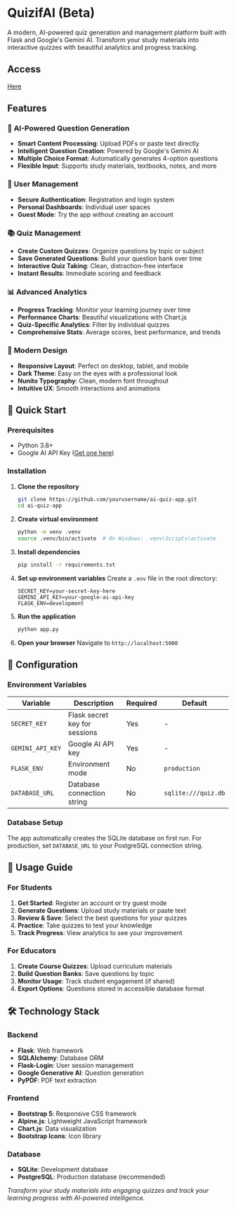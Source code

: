 # QuizifAI (Beta)

A modern, AI-powered quiz generation and management platform built with Flask and Google's Gemini AI. Transform your study materials into interactive quizzes with beautiful analytics and progress tracking.

## Access
[Here](https://quizifai-1.onrender.com/)

## Features

### 🤖 **AI-Powered Question Generation**
- **Smart Content Processing**: Upload PDFs or paste text directly
- **Intelligent Question Creation**: Powered by Google's Gemini AI
- **Multiple Choice Format**: Automatically generates 4-option questions
- **Flexible Input**: Supports study materials, textbooks, notes, and more

### 👤 **User Management**
- **Secure Authentication**: Registration and login system
- **Personal Dashboards**: Individual user spaces
- **Guest Mode**: Try the app without creating an account

### 📚 **Quiz Management**
- **Create Custom Quizzes**: Organize questions by topic or subject
- **Save Generated Questions**: Build your question bank over time
- **Interactive Quiz Taking**: Clean, distraction-free interface
- **Instant Results**: Immediate scoring and feedback

### 📊 **Advanced Analytics**
- **Progress Tracking**: Monitor your learning journey over time
- **Performance Charts**: Beautiful visualizations with Chart.js
- **Quiz-Specific Analytics**: Filter by individual quizzes
- **Comprehensive Stats**: Average scores, best performance, and trends

### 🎨 **Modern Design**
- **Responsive Layout**: Perfect on desktop, tablet, and mobile
- **Dark Theme**: Easy on the eyes with a professional look
- **Nunito Typography**: Clean, modern font throughout
- **Intuitive UX**: Smooth interactions and animations

## 🚀 Quick Start

### Prerequisites
- Python 3.8+
- Google AI API Key ([Get one here](https://makersuite.google.com/app/apikey))

### Installation

1. **Clone the repository**
   ```bash
   git clone https://github.com/yourusername/ai-quiz-app.git
   cd ai-quiz-app
   ```

2. **Create virtual environment**
   ```bash
   python -m venv .venv
   source .venv/bin/activate  # On Windows: .venv\Scripts\activate
   ```

3. **Install dependencies**
   ```bash
   pip install -r requirements.txt
   ```

4. **Set up environment variables**
   Create a `.env` file in the root directory:
   ```env
   SECRET_KEY=your-secret-key-here
   GEMINI_API_KEY=your-google-ai-api-key
   FLASK_ENV=development
   ```

5. **Run the application**
   ```bash
   python app.py
   ```

6. **Open your browser**
   Navigate to `http://localhost:5000`

## 🔧 Configuration

### Environment Variables

| Variable | Description | Required | Default |
|----------|-------------|----------|---------|
| `SECRET_KEY` | Flask secret key for sessions | Yes | - |
| `GEMINI_API_KEY` | Google AI API key | Yes | - |
| `FLASK_ENV` | Environment mode | No | `production` |
| `DATABASE_URL` | Database connection string | No | `sqlite:///quiz.db` |

### Database Setup

The app automatically creates the SQLite database on first run. For production, set `DATABASE_URL` to your PostgreSQL connection string.

## 📖 Usage Guide

### For Students

1. **Get Started**: Register an account or try guest mode
2. **Generate Questions**: Upload study materials or paste text
3. **Review & Save**: Select the best questions for your quizzes
4. **Practice**: Take quizzes to test your knowledge
5. **Track Progress**: View analytics to see your improvement

### For Educators

1. **Create Course Quizzes**: Upload curriculum materials
2. **Build Question Banks**: Save questions by topic
3. **Monitor Usage**: Track student engagement (if shared)
4. **Export Options**: Questions stored in accessible database format

## 🛠️ Technology Stack

### Backend
- **Flask**: Web framework
- **SQLAlchemy**: Database ORM
- **Flask-Login**: User session management
- **Google Generative AI**: Question generation
- **PyPDF**: PDF text extraction

### Frontend
- **Bootstrap 5**: Responsive CSS framework
- **Alpine.js**: Lightweight JavaScript framework
- **Chart.js**: Data visualization
- **Bootstrap Icons**: Icon library

### Database
- **SQLite**: Development database
- **PostgreSQL**: Production database (recommended)

*Transform your study materials into engaging quizzes and track your learning progress with AI-powered intelligence.*

